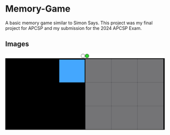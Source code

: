 # Memory-Game
A basic memory game similar to Simon Says. This project was my final project for APCSP and my submission for the 2024 APCSP Exam.
## Images
<img src="images/screenshot.png" width="820" />
